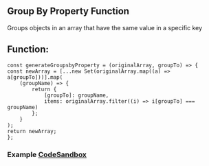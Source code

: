 ## Group By Property Function

Groups objects in an array that have the same value in a specific key

## Function: 
    const generateGroupsbyProperty = (originalArray, groupTo) => {
    const newArray = [...new Set(originalArray.map((a) => a[groupTo]))].map(
        (groupName) => {
            return {
                [groupTo]: groupName,
                items: originalArray.filter((i) => i[groupTo] === groupName)
            };
        }
    );
    return newArray;
    };
### Example  [CodeSandbox](https://codesandbox.io/s/group-by-property-function-qvokly)
